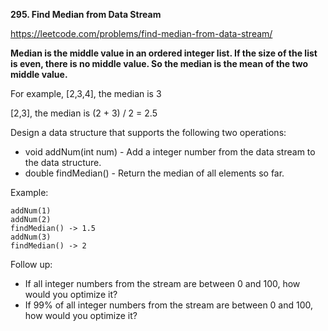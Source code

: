 **295. Find Median from Data Stream**

https://leetcode.com/problems/find-median-from-data-stream/


**Median is the middle value in an ordered integer list. If the size of the list is even, there is no middle value. So the median is the mean of the two middle value.**

For example,
[2,3,4], the median is 3

[2,3], the median is (2 + 3) / 2 = 2.5

Design a data structure that supports the following two operations:

- void addNum(int num) - Add a integer number from the data stream to the data structure.
- double findMedian() - Return the median of all elements so far.
 

Example:

    addNum(1)
    addNum(2)
    findMedian() -> 1.5
    addNum(3) 
    findMedian() -> 2
     

Follow up:

- If all integer numbers from the stream are between 0 and 100, how would you optimize it?
- If 99% of all integer numbers from the stream are between 0 and 100, how would you optimize it?